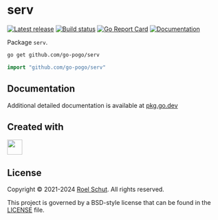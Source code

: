 serv
====
[![Latest release][latest-release-img]][latest-release-url]
[![Build status][build-status-img]][build-status-url]
[![Go Report Card][report-img]][report-url]
[![Documentation][doc-img]][doc-url]

[latest-release-img]: https://img.shields.io/github/release/go-pogo/serv.svg?label=latest

[latest-release-url]: https://github.com/go-pogo/serv/releases

[build-status-img]: https://github.com/go-pogo/serv/actions/workflows/test.yml/badge.svg

[build-status-url]: https://github.com/go-pogo/serv/actions/workflows/test.yml

[report-img]: https://goreportcard.com/badge/github.com/go-pogo/serv

[report-url]: https://goreportcard.com/report/github.com/go-pogo/serv

[doc-img]: https://godoc.org/github.com/go-pogo/serv?status.svg

[doc-url]: https://pkg.go.dev/github.com/go-pogo/serv


Package `serv`.

```sh
go get github.com/go-pogo/serv
```

```go
import "github.com/go-pogo/serv"
```

## Documentation

Additional detailed documentation is available at [pkg.go.dev][doc-url]

## Created with

<a href="https://www.jetbrains.com/?from=go-pogo" target="_blank"><img src="https://resources.jetbrains.com/storage/products/company/brand/logos/GoLand_icon.png" width="35" /></a>

## License

Copyright © 2021-2024 [Roel Schut](https://roelschut.nl). All rights reserved.

This project is governed by a BSD-style license that can be found in the [LICENSE](LICENSE) file.
